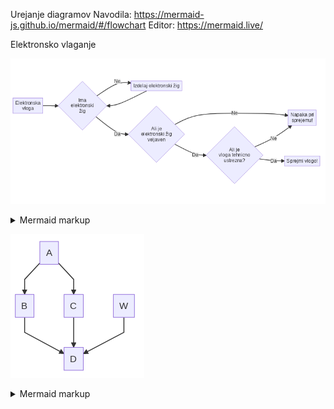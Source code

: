 Urejanje diagramov
Navodila: https://mermaid-js.github.io/mermaid/#/flowchart
Editor: https://mermaid.live/

Elektronsko vlaganje

<!-- generated by mermaid compile action - START -->
![~mermaid diagram 1~](/.resources/elektronsko-vlaganje-md-1.png)
<details>
  <summary>Mermaid markup</summary>

```mermaid
flowchart LR
    A[Elektronska\nvloga] --> B{Ima\nelektronski\nžig}
    B -->|Ne| D[Izdelaj elektronski žig]
    D --> B
    B -->|Da| E{Ali je\nelektronski žig\nveljaven}
    E -->|Da| F{Ali je\nvloga tehnicno\nustrezna?}    
    E -->|Ne| G[Napaka pri\nsprejemu!]
    F -->|Ne| G[Napaka pri\nsprejemu!]
    F -->|Da| H[Sprejmi vlogo!]
```

</details>
<!-- generated by mermaid compile action - END -->
  
  
<!-- generated by mermaid compile action - START -->
![~mermaid diagram 2~](/.resources/elektronsko-vlaganje-md-2.png)
<details>
  <summary>Mermaid markup</summary>

```mermaid
graph TD;
    A-->B;
    A-->C;
    B-->D;
    C-->D;
    W-->D;
    E-->Z;
